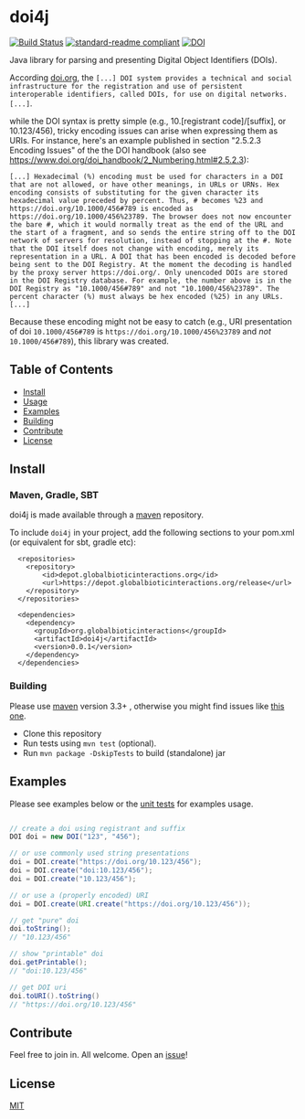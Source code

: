 # doi4j
[![Build Status](https://travis-ci.org/globalbioticinteractions/doi4j.svg?branch=master)](https://travis-ci.org/globalbioticinteractions/nomer) [![standard-readme compliant](https://img.shields.io/badge/standard--readme-OK-green.svg?style=flat-square)](https://github.com/RichardLitt/standard-readme)
[![DOI](https://zenodo.org/badge/117019305.svg)](https://zenodo.org/badge/latestdoi/117019305)

Java library for parsing and presenting Digital Object Identifiers (DOIs).

According [doi.org](https://doi.org), the ```[...] DOI system provides a technical and social infrastructure for the registration and use of persistent interoperable identifiers, called DOIs, for use on digital networks.[...]```.

while the DOI syntax is pretty simple (e.g., 10.[registrant code]/[suffix], or 10.123/456), tricky encoding issues can arise when expressing them as URIs. For instance, here's an example published in section "2.5.2.3 Encoding Issues" of the the DOI handbook (also see https://www.doi.org/doi_handbook/2_Numbering.html#2.5.2.3):

```[...] Hexadecimal (%) encoding must be used for characters in a DOI that are not allowed, or have other meanings, in URLs or URNs. Hex encoding consists of substituting for the given character its hexadecimal value preceded by percent. Thus, # becomes %23 and https://doi.org/10.1000/456#789 is encoded as https://doi.org/10.1000/456%23789. The browser does not now encounter the bare #, which it would normally treat as the end of the URL and the start of a fragment, and so sends the entire string off to the DOI network of servers for resolution, instead of stopping at the #. Note that the DOI itself does not change with encoding, merely its representation in a URL. A DOI that has been encoded is decoded before being sent to the DOI Registry. At the moment the decoding is handled by the proxy server https://doi.org/. Only unencoded DOIs are stored in the DOI Registry database. For example, the number above is in the DOI Registry as "10.1000/456#789" and not "10.1000/456%23789". The percent character (%) must always be hex encoded (%25) in any URLs. [...]```

Because these encoding might not be easy to catch (e.g., URI presentation of doi ```10.1000/456#789``` is ```https://doi.org/10.1000/456%23789``` and *not* ```10.1000/456#789```), this library was created.

## Table of Contents

- [Install](#install)
- [Usage](#usage)
- [Examples](#examples)
- [Building](#building)
- [Contribute](#contribute)
- [License](#license)

## Install

### Maven, Gradle, SBT
doi4j is made available through a [maven](https://maven.apache.org) repository.

To include ```doi4j``` in your project, add the following sections to your pom.xml (or equivalent for sbt, gradle etc):
```
  <repositories>
    <repository>
        <id>depot.globalbioticinteractions.org</id>
        <url>https://depot.globalbioticinteractions.org/release</url>
    </repository>
  </repositories>

  <dependencies>
    <dependency>
      <groupId>org.globalbioticinteractions</groupId>
      <artifactId>doi4j</artifactId>
      <version>0.0.1</version>
    </dependency>
  </dependencies>
```

### Building

Please use [maven](https://maven.apache.org) version 3.3+ , otherwise you might find issues like [this one](https://github.com/globalbioticinteractions/nomer/issues/3).

* Clone this repository
* Run tests using `mvn test` (optional).
* Run `mvn package -DskipTests` to build (standalone) jar

## Examples

Please see examples below or the [unit tests](./src/test/java/org/globalbioticinteractions/doi/DOITest.java) for examples usage.

```java

// create a doi using registrant and suffix
DOI doi = new DOI("123", "456");

// or use commonly used string presentations
doi = DOI.create("https://doi.org/10.123/456");
doi = DOI.create("doi:10.123/456");
doi = DOI.create("10.123/456");

// or use a (properly encoded) URI
doi = DOI.create(URI.create("https://doi.org/10.123/456"));

// get "pure" doi
doi.toString();
// "10.123/456"

// show "printable" doi
doi.getPrintable();
// "doi:10.123/456"

// get DOI uri
doi.toURI().toString()
// "https://doi.org/10.123/456"
```


## Contribute

Feel free to join in. All welcome. Open an [issue](https://github.com/globalbioticinteractions/nomer/issues)!

## License

[MIT](LICENSE)
